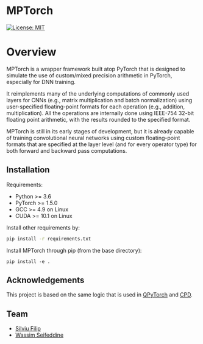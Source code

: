 # MPTorch
[![License: MIT](https://img.shields.io/badge/License-MIT-yellow.svg)](https://opensource.org/licenses/MIT)

# Overview
MPTorch is a wrapper framework built atop PyTorch that is
designed to simulate the use of custom/mixed precision
arithmetic in PyTorch, especially for DNN training.

It reimplements many of the underlying computations of 
commonly used layers for CNNs (e.g., matrix multiplication
and batch normalization) using user-specified floating-point formats for each operation (e.g., addition, multiplication). All the operations are internally done using IEEE-754 32-bit floating point
arithmetic, with the results rounded to the specified format.

MPTorch is still in its early stages of development, but it
is already capable of training convolutional neural networks using custom floating-point formats that are specified at the layer level (and for every operator type) for both forward and backward pass computations.

## Installation

Requirements:

- Python >= 3.6
- PyTorch >= 1.5.0
- GCC >= 4.9 on Linux
- CUDA >= 10.1 on Linux

Install other requirements by:
```bash
pip install -r requirements.txt
```

Install MPTorch through pip (from the base directory):
```
pip install -e .
```

## Acknowledgements
This project is based on the same logic that is used
in [QPyTorch](https://github.com/Tiiiger/QPyTorch) and [CPD](https://github.com/drcut/CPD).

## Team
- [Silviu Filip](https://people.irisa.fr/Silviu-Ioan.Filip/)
- [Wassim Seifeddine](https://wassimseifeddine.com/)